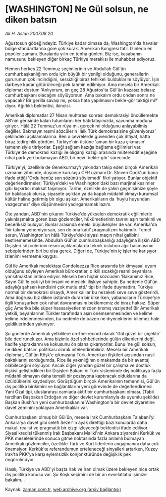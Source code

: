 # [WASHINGTON] Ne Gül solsun, ne diken batsın

*Ali H. Aslan 2007.08.20*

<tr><td class="metin" colspan="2" style="padding-top: 20px; padding-left: 5px; padding-right: 10px;">Ağustosun göbeğindeyiz. Türkiye kadar olmasa da, Washington'da havalar bölge standartlarına göre çok kurak. Amerikan Kongresi tatil. İzinlerin en popüler zamanı. Buralarda yılın en tenha günleri. Biz ise, kasabanın namusunu bekleyen diğer birkaç Türkiye meraklısı ile muhabbet ediyoruz.</td></tr><tr><td class="metin" colspan="2" style="padding-top: 20px; padding-left: 5px; padding-right: 10px;"><p> Hemen herkes 22 Temmuz seçimlerinin ve Abdullah Gül'ün cumhurbaşkanlığının ordu için büyük bir yenilgi olduğunu, generallerin gururunun çok incindiğini, sessizliği biraz tehlikeli bulduklarını söylüyor. İşin darbeye kadar götürüleceği pek tahmin edilmiyor. Ama mesela bir Amerikalı diplomat dostum 'Anlıyorum, en geç 28 Ağustos'ta Gül'ün kazasız belasız cumhurbaşkanı olacağını söylüyorsun. Ama bakalım ordu ondan sonra ne yapacak? Bir gerilla savaşı mı, yoksa hata yapılmasını bekle-gör taktiği mi?' diyor. Ağırlıklı beklentisi, ikincisi.
<p> Amerikalı diplomatlar 27 Nisan muhtırası sonrası demokrasiyi öncüllemekte AB'nin gerisinde kalan tutumlarını her hatırlatışımızda, savunma moduna giriyor. Hâlâ 22 Temmuz'un rüya mı, gerçek mi olduğunu anlayabilmiş değiller. Bakmayın resmi sözcülerin 'laik Türk demokrasisine güveniyoruz' şeklindeki açıklamalarına. Ben o çevrelerde güvenden çok ihtiyat, hatta biraz tedirginlik gördüm. Türkiye'nin üstüne 'aman bir kaza çıkmasın' temennisiyle titriyorlar. Eşeği sağlam kazığa bağlama eğilimleri var. Türkiye'de demokrasi kazığı ile oligarşi kazığı arasında mütereddit eşeğine nihai park yeri bulamayan ABD, bir nevi 'bekle-gör' sürecinde. 
<p> Türkiye'yi, özellikle de Genelkurmay'ı yakından takip eden birçok Amerikalı uzmanın zihninde, düşünce kuruluşu CFR uzmanı Dr. Steven Cook'un bana ifade ettiği 'Ordu henüz son sözünü söylemedi' fikri yatıyor. Bunlar objektif değerlendirmeler; Türkiye'deki ve Washington'daki bazı marjinal kesimler gibi kışkırtıcı maksat taşımıyor. Tarihe, özellikle de yakın geçmişimize şöyle bir bakılacak olursa, siyasete açıktan ya da kapalı müdahil olmayı kurumsal kültür haline getirmiş bir olgu aşikar. Amerikalıların da 'huylu huyundan vazgeçmez' diye düşünmesini yadırgamamak lazım.
<p> Öte yandan, ABD'nin çıkarını Türkiye'de yükselen demokratik eğilimlerle yakınlaşmakta gören bazı gözlemciler, hükümetlerinin tavrını aşırı temkinli ve beceriksiz buluyor. Bunlar arasında emekli büyükelçiler de var. Amerika'da 'bir takımı yenemiyorsan, sen de ona katıl' pragmatizmi hakimdir. Temel sorun, Washington'un hâlâ Türkiye'deki siyasi maçın nihai galibini kestirememesinde. Abdullah Gül'ün cumhurbaşkanlığı adaylığına ilişkin ABD Dışişleri sözcülerinin resmi açıklamalarda teknik üslubun ağır basmasının sebeplerinden biri bu olsa gerek. Diğeri de, Türkiye'nin iç işlerine karışıyor izlenimi vermeme kaygısı. 
<p> Gül ile Amerikalı meslektaşı Condoleezza Rice arasında bir kimyasal uyum olduğunu söyleyen Amerikalı bürokratlar, o ikili sıcaklığı resmi beyanlara yansıtmaktan imtina ediyor. Mesela ben hiçbir sözcüden 'Bakanımız Rice, Sayın Gül'le çok iyi bir insani ve mesleki ilişkiye sahiptir. Bu nedenle Gül'ün adaylığı şahsen kendisini çok mutlu etti.' tipi bir ifade duymadım. Türkiye normal bir demokrasi olsaydı, Amerikalılar bu nezaketi seve seve gösterirdi. Ama doğrusu biz diken üstünde duran bir ülke iken, yabancıların Türkiye'yle ilgili konuşurken çok rahat davranmasını beklememiz de biraz haksız. Süper güç Amerika bile süper hassasiyetlerimizden tırsmış vaziyette! Bir Amerikalı yetkili, beyanlarının Türkler tarafından aşırı önemsenmesinden ve kelime kelime irdelenmesinden, bu nedenle de bazen ne diyeceklerini bilemez hale geldiklerinden yakınıyor. 
<p> Şu günlerde Amerikalı yetkililere on-the-record olarak 'Gül güzel bir çiçektir' bile dedirtmek zor. Ama bizimle özel sohbetlerinde gülün dikenlerini değil, kadife yapraklarını ve kokusunu ön plana çıkarıyorlar. Bunu 'ne gül solsun, ne diken batsın' politikası olarak nitelendirebiliriz. Mesela bir Amerikalı diplomat, Gül'ün Köşk'e çıkmasına Türk-Amerikan ilişkileri açısından nasıl baktıklarını sorduğumda, Rice ile yakınlığının o makamda da bir avantaj olabileceğini söylüyor. Ancak diğer yandan güzel bir çalışma ve dostluk ilişkisi geliştirdikleri bir Dışişleri Bakanı'nı Türk sisteminde dış politikaya fazla müdahil olmayan daha temsili bir pozisyona kaptıracak olduklarına da üzüldüklerini kaydediyor. Görüştüğüm birçok Amerikalının temennisi, Gül'ün dış politika birikimini ve bağlantılarını yeni görevinde de değerlendirmesi. Yani Özal tipi, uluslararası camiada aktif bir cumhurbaşkanı olması. (Tabii tercihan Başbakan Erdoğan ve diğer devlet kurumlarıyla da uyumlu şekilde) Başkan Bush'un yeni cumhurbaşkanını Washington'a bir devlet ziyaretine davet zeminini yoklayan Amerikalılar var. 
<p> Cumhurbaşkanı olmuş bir Gül'ün, mesela Irak Cumhurbaşkanı Talabani'yi Ankara'ya davet gibi selefi Sezer'in ayak direttiği bazı konularda daha makul, realist ve pragmatik bir çizgi izleyeceği beklentisi ifade ediliyor. Siyasi kredisi tükenmiş Irak Başbakanı Maliki'nin Ankara ziyaretini Kerkük ve PKK meselelerinde sonuca gitme noktasında fazla anlamlı bulmayan Amerikalı gözlemciler, özellikle Türk ve Kürt liderlerin angajmanını daha çok önemsiyor. Kerkük'te referandumun erteleneceği sinyalleri artarken, Kuzey Irak'ta PKK'ya karşı eylemsizlik konjonktüründe değişiklik pek öngörülmüyor.
<p> Hasılı, Türkiye ve ABD'yi başta Irak ve İran olmak üzere bekleyen nice ortak dış politika konusu var. Şu Köşk seçimini de bir an evvelatlatıp işimize bakalım...<br/></p></p></p></p></p></p></p></p></td></tr>

Kaynak: [zaman.com.tr](http://zaman.com.tr/yazar.do?yazino=578082), [web.archive.org (arşiv bağlantısı)](http://web.archive.org/web/20080622153128/http://www.zaman.com.tr:80/yazar.do?yazino=578082)
